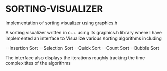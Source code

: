 # SORTING-VISUALIZER
Implementation of sorting visualizer using graphics.h

A sorting visualizer written in c++ using its graphics.h library where I have implemented an interface to
Visualize various sorting algorithms including

--Insertion Sort
--Selection Sort
--Quick Sort
--Count Sort
--Bubble Sort

The interface also displays the iterations roughly tracking the time complexitites of the algorithms
